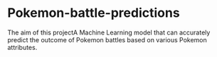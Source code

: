 # Pokemon-battle-predictions
The aim of this projectA Machine Learning model that can accurately predict the outcome of Pokemon battles based on various Pokemon attributes.
